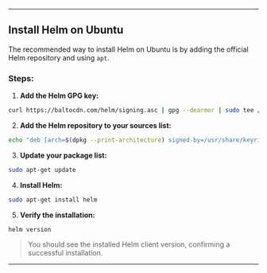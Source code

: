 
---

## **Install Helm on Ubuntu**

The recommended way to install Helm on Ubuntu is by adding the official Helm repository and using `apt`.

### **Steps:**

1. **Add the Helm GPG key:**
    

```bash
curl https://baltocdn.com/helm/signing.asc | gpg --dearmor | sudo tee /usr/share/keyrings/helm.gpg > /dev/null
```

2. **Add the Helm repository to your sources list:**
    

```bash
echo "deb [arch=$(dpkg --print-architecture) signed-by=/usr/share/keyrings/helm.gpg] https://baltocdn.com/helm/stable/debian/ all main" | sudo tee /etc/apt/sources.list.d/helm.list
```

3. **Update your package list:**
    

```bash
sudo apt-get update
```

4. **Install Helm:**
    

```bash
sudo apt-get install helm
```

5. **Verify the installation:**
    

```bash
helm version
```

> You should see the installed Helm client version, confirming a successful installation.

---